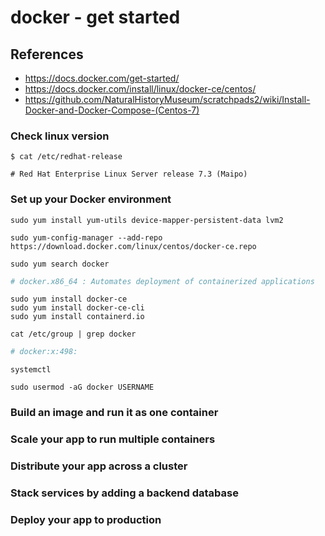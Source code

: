 # docker - get started

## References
* https://docs.docker.com/get-started/
* https://docs.docker.com/install/linux/docker-ce/centos/
* https://github.com/NaturalHistoryMuseum/scratchpads2/wiki/Install-Docker-and-Docker-Compose-(Centos-7)

### Check linux version
```
$ cat /etc/redhat-release 
```
```
# Red Hat Enterprise Linux Server release 7.3 (Maipo)
```

### Set up your Docker environment
```
sudo yum install yum-utils device-mapper-persistent-data lvm2
```
```
sudo yum-config-manager --add-repo https://download.docker.com/linux/centos/docker-ce.repo
```

```
sudo yum search docker
```
```bash
# docker.x86_64 : Automates deployment of containerized applications
```
```
sudo yum install docker-ce
sudo yum install docker-ce-cli
sudo yum install containerd.io
```
```
cat /etc/group | grep docker
```
```bash
# docker:x:498:
```
```
systemctl
```
```
sudo usermod -aG docker USERNAME
```

### Build an image and run it as one container

### Scale your app to run multiple containers

### Distribute your app across a cluster

### Stack services by adding a backend database

### Deploy your app to production
